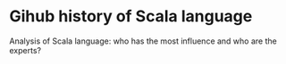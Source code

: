 # Gihub history of Scala language
 Analysis of Scala language: who has the most influence and who are the experts?
